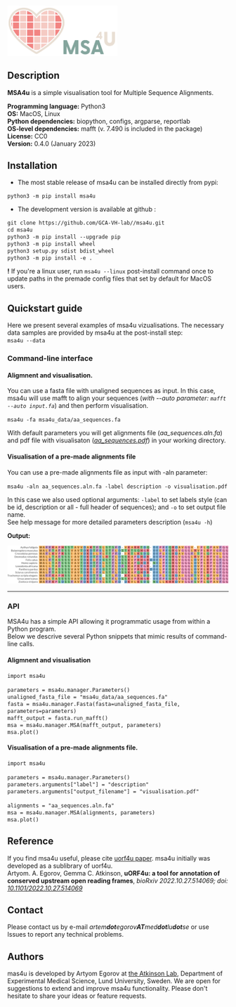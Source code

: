 
<img  src="docs/img/msa4u_logo.png" width="250"/>


## Description

**MSA4u** is a simple visualisation tool for Multiple Sequence Alignments.

**Programming language:** Python3   
**OS:** MacOS, Linux  
**Python dependencies:** biopython, configs, argparse, reportlab  
**OS-level dependencies:** mafft (v. 7.490 is included in the package)   
**License:** СС0  
**Version:** 0.4.0 (January 2023)


## Installation

- The most stable release of msa4u can be installed directly from pypi:

```
python3 -m pip install msa4u
```

- The development version is available at github :

```
git clone https://github.com/GCA-VH-lab//msa4u.git
cd msa4u
python3 -m pip install --upgrade pip
python3 -m pip install wheel
python3 setup.py sdist bdist_wheel
python3 -m pip install -e .
```

**!** If you're a linux user, run `msa4u --linux` post-install command once to update paths in the premade config files that set by default for MacOS users.

## Quickstart guide

Here we present several examples of msa4u vizualisations.
The necessary data samples are provided by msa4u at the post-install step:  
`msa4u --data` 

### Command-line interface

#### Aligmnent and visualisation.

You can use a fasta file with unaligned sequences as input. In this case, msa4u will use mafft to align your sequences (*with --auto parameter:* *`mafft --auto input.fa`*) and then perform visualisation.  

`msa4u -fa msa4u_data/aa_sequences.fa`  

With default parameters you will get alignments file (*aa_sequences.aln.fa*) and pdf file with visualisaton (*[aa_sequences.pdf](docs/img/aa_sequences.pdf)*) in your working directory.  

#### Visualisation of a pre-made alignments file

You can use a pre-made alignments file as input with -aln parameter: 

`msa4u -aln aa_sequences.aln.fa -label description -o visualisation.pdf`

In this case we also used optional arguments: `-label` to set labels style (can be id, description or all - full header of sequences); and `-o` to set output file name.  
See help message for more detailed parameters description (`msa4u -h`)

**Output:**

<img  src="docs/img/aa_sequences.png" width="800"/>

---

### API

MSA4u has a simple API allowing it programmatic usage from within a Python program.  
Below we descrive several Python snippets that mimic results of command-line calls. 

#### Aligmnent and visualisation

```python3
import msa4u

parameters = msa4u.manager.Parameters()
unaligned_fasta_file = "msa4u_data/aa_sequences.fa"
fasta = msa4u.manager.Fasta(fasta=unaligned_fasta_file, parameters=parameters)
mafft_output = fasta.run_mafft()
msa = msa4u.manager.MSA(mafft_output, parameters)
msa.plot()
```
#### Visualisation of a pre-made alignments file.

```python3
import msa4u

parameters = msa4u.manager.Parameters()
parameters.arguments["label"] = "description"
parameters.arguments["output_filename"] = "visualisation.pdf"

alignments = "aa_sequences.aln.fa"
msa = msa4u.manager.MSA(alignments, parameters)
msa.plot()
```
   
## Reference

If you find msa4u useful, please cite [uorf4u paper](https://doi.org/10.1101/2022.10.27.514069). msa4u initially was developed as a sublibrary of uorf4u.     
Artyom. A. Egorov, Gemma C. Atkinson, **uORF4u: a tool for annotation of conserved upstream open reading frames**, *bioRxiv 2022.10.27.514069; doi: [10.1101/2022.10.27.514069](https://doi.org/10.1101/2022.10.27.514069)*


## Contact

Please contact us by e-mail _artem**dot**egorov**AT**med**dot**lu**dot**se_ or use Issues to report any technical problems.  

## Authors

mas4u is developed by Artyom Egorov at [the Atkinson Lab](https://atkinson-lab.com), Department of Experimental Medical Science, Lund University, Sweden. We are open for suggestions to extend and improve msa4u functionality. Please don't hesitate to share your ideas or feature requests.
